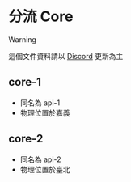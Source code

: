 # 分流 Core

> [!WARNING]
> 這個文件資料請以 [Discord](https://discord.gg/DDJvnb7U4G) 更新為主

## core-1

- 同名為 api-1
- 物理位置於嘉義

## core-2

- 同名為 api-2
- 物理位置於臺北
